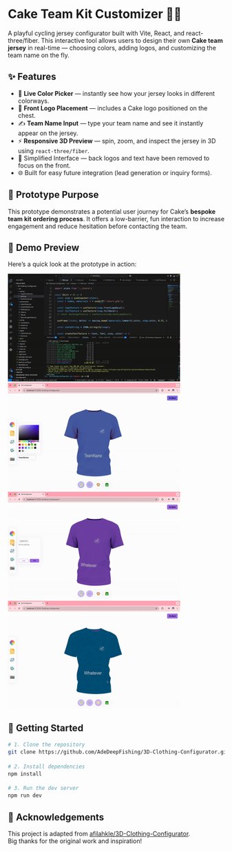 # Cake Team Kit Customizer 🚴‍♀️

A playful cycling jersey configurator built with Vite, React, and react-three/fiber. This interactive tool allows users to design their own **Cake team jersey** in real-time — choosing colors, adding logos, and customizing the team name on the fly.

## ✨ Features

- 🎨 **Live Color Picker** — instantly see how your jersey looks in different colorways.
- 🧢 **Front Logo Placement** — includes a Cake logo positioned on the chest.
- ✍️ **Team Name Input** — type your team name and see it instantly appear on the jersey.
- ⚡ **Responsive 3D Preview** — spin, zoom, and inspect the jersey in 3D using `react-three/fiber`.
- 🚫 Simplified Interface — back logos and text have been removed to focus on the front.
- 🌐 Built for easy future integration (lead generation or inquiry forms).

## 🧪 Prototype Purpose

This prototype demonstrates a potential user journey for Cake’s **bespoke team kit ordering process**. It offers a low-barrier, fun interaction to increase engagement and reduce hesitation before contacting the team.

## 🎥 Demo Preview

Here’s a quick look at the prototype in action:

<img src="./public/3dclothinggif1.gif" width="400" />
<img src="./public/3dclothinggif2.gif" width="400" />
<img src="./public/3dclothinggif3.gif" width="400" />
<img src="./public/3dclothinggif4.gif" width="400" />

## 🚀 Getting Started

```bash
# 1. Clone the repository
git clone https://github.com/AdeDeepFishing/3D-Clothing-Configurator.git

# 2. Install dependencies
npm install

# 3. Run the dev server
npm run dev
```

## 🙏 Acknowledgements

This project is adapted from [afilahkle/3D-Clothing-Configurator](https://github.com/afilahkle/3D-Clothing-Configurator).  
Big thanks for the original work and inspiration!
